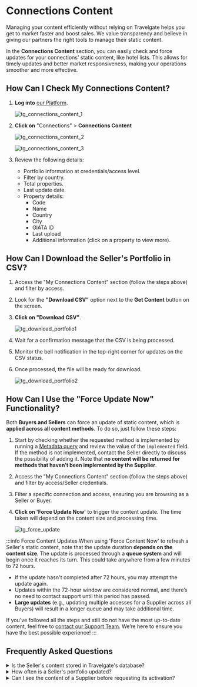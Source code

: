 ﻿---
sidebar_position: 2
---

# Connections Content

Managing your content efficiently without relying on Travelgate helps you get to market faster and boost sales. We value transparency and believe in giving our partners the right tools to manage their static content.

In the **Connections Content** section, you can easily check and force updates for your connections' static content, like hotel lists. This allows for timely updates and better market responsiveness, making your operations smoother and more effective.

## How Can I Check My Connections Content?

1. **Log into** [our Platform](https://www.travelgate.com/).

    ![tg_connections_content_1](https://storage.travelgate.com/kbase/tg_connections_content_1.jpg)

2. **Click on** "Connections" > **Connections Content**  

    ![tg_connections_content_2](https://storage.travelgate.com/kbase/tg_connections_content_2.jpg)

    ![tg_connections_content_3](https://storage.travelgate.com/kbase/tg_connections_content_3.jpg)

3. Review the following details:
    * Portfolio information at credentials/access level.
    * Filter by country.
    * Total properties.
    * Last update date.
    * Property details:
        - Code
        - Name
        - Country
        - City
        - GIATA ID
        - Last upload
        - Additional information (click on a property to view more).

## How Can I Download the Seller's Portfolio in CSV?

1. Access the "My Connections Content" section (follow the steps above) and filter by access.
2. Look for the **"Download CSV"** option next to the **Get Content** button on the screen.
3. **Click on "Download CSV"**.

    ![tg_download_portfolio1](https://storage.travelgate.com/kbase/tg_download_portfolio1.jpg)

4. Wait for a confirmation message that the CSV is being processed.
5. Monitor the bell notification in the top-right corner for updates on the CSV status.
6. Once processed, the file will be ready for download.

    ![tg_download_portfolio2](https://storage.travelgate.com/kbase/tg_download_portfolio2.jpg)

## How Can I Use the "Force Update Now" Functionality?

Both **Buyers and Sellers** can force an update of static content, which is **applied across all content methods**. To do so, just follow these steps:

1. Start by checking whether the requested method is implemented by running a [Metadata query](/docs/apis/for-buyers/hotel-x-pull-buyers-api/content/metadata) and review the value of the `implemented` field. If the method is not implemented, contact the Seller directly to discuss the possibility of adding it. Note that **no content will be returned for methods that haven’t been implemented by the Supplier**.
2. Access the "My Connections Content" section (follow the steps above) and filter by access/Seller credentials.
3. Filter a specific connection and access, ensuring you are browsing as a Seller or Buyer.
4. **Click on 'Force Update Now'** to trigger the content update. The time taken will depend on the content size and processing time.

    ![tg_force_update](https://storage.travelgate.com/kbase/tg_force_update.jpg)

:::info Force Content Updates
When using 'Force Content Now' to refresh a Seller's static content, note that the update duration **depends on the content size**. The update is processed through a **queue system** and will begin once it reaches its turn. This could take anywhere from a few minutes to 72 hours.

- If the update hasn't completed after 72 hours, you may attempt the update again.
- Updates within the 72-hour window are considered normal, and there’s no need to contact support until this period has passed.
- **Large updates** (e.g., updating multiple accesses for a Supplier across all Buyers) will result in a longer queue and may take additional time.

If you've followed all the steps and still do not have the most up-to-date content, feel free to [contact our Support Team](/kb/platform/support-portal/case-guidelines). We’re here to ensure you have the best possible experience!
:::

## Frequently Asked Questions

<details>
    <summary>Is the Seller's content stored in Travelgate's database?</summary>
    <div>
        <div>Yes, we store the Seller's static content in our database to enhance response times and performance.</div>
    </div>
</details>

<details>
    <summary>How often is a Seller's portfolio updated?</summary>
    <div>
        <div>
            Static content updates occur every 7-14 days, depending on the method. Our system adds new hotels to a Seller's portfolio every 7-14 days, while hotels that are no longer available are removed every 30 days. For example, for a portfolio of 100K hotels:
            <ul>
                <li>If the Seller adds 50K hotels, they will be added within 7-14 days.</li>
                <li>If the Seller removes 50K hotels, they will be removed within 30 days.</li>
            </ul>
        </div>
    </div>
</details>

<details>
    <summary>Can I see the content of a Supplier before requesting its activation?</summary>
    <div>
        <div>
            To access the content of any Seller, including hotels, rooms, and destinations, you need to establish an agreement with them and request their activation via our [Connect Form](/kb/platform/app-features/connections/my-connections/guick-guide-to-auto-activations). Once the connection is established, you can access their content.
        </div>
    </div>
</details>